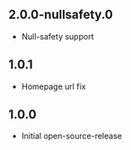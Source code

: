 ## 2.0.0-nullsafety.0
- Null-safety support
## 1.0.1
- Homepage url fix
## 1.0.0
- Initial open-source-release